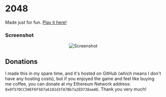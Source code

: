 # 2048
Made just for fun. [Play it here!](http://gabrielecirulli.github.io/2048/)

### Screenshot

<p align="center">
  <img src="https://cloud.githubusercontent.com/assets/1175750/8614312/280e5dc2-26f1-11e5-9f1f-5891c3ca8b26.png" alt="Screenshot"/>
</p>

## Donations
I made this in my spare time, and it's hosted on GitHub (which means I don't have any hosting costs), but if you enjoyed the game and feel like buying me coffee, you can donate at my Ethereum Network address: `0x0f57DCC50EF6F5D7a6102d3fA7Bb7a2ED738aeAE`. Thank you very much!
